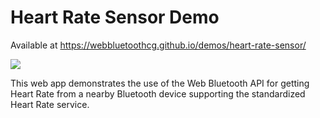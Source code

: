 # Heart Rate Sensor Demo

Available at https://webbluetoothcg.github.io/demos/heart-rate-sensor/

<img src="https://raw.githubusercontent.com/webbluetoothcg/demos/gh-pages/heart-rate-sensor/hero.png">

This web app demonstrates the use of the Web Bluetooth API for getting Heart
Rate from a nearby Bluetooth device supporting the standardized Heart Rate
service.
